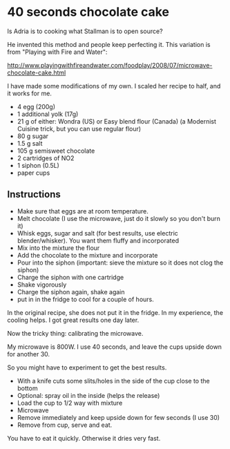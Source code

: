 40 seconds chocolate cake
============================

Is Adria is to cooking what Stallman is to open source? 

He invented this method and people keep perfecting it.
This variation is from "Playing with Fire and Water":

http://www.playingwithfireandwater.com/foodplay/2008/07/microwave-chocolate-cake.html

I have made some modifications of my own. I scaled her recipe to half, and it works for me.


- 4 egg  (200g)
- 1 additional yolk (17g) 
- 21 g of either: Wondra (US) or Easy blend flour (Canada) (a Modernist Cuisine trick, but you can use regular flour)
- 80 g sugar
- 1.5 g salt
- 105 g semisweet chocolate
- 2 cartridges of NO2
- 1 siphon (0.5L)
- paper cups

Instructions
------------

- Make sure that eggs are at room temperature.
- Melt chocolate (I use the microwave, just do it slowly so you don't burn it)
- Whisk eggs, sugar and salt (for best results, use electric blender/whisker). You want them fluffy and incorporated
- Mix into the mixture the flour
- Add the chocolate to the mixture and incorporate
- Pour into the siphon (important: sieve the mixture so it does not clog the siphon)
- Charge the siphon with one cartridge 
- Shake vigorously
- Charge the siphon again, shake again
- put in in the fridge to cool for a couple of hours.

In the original recipe, she does not put it in the fridge. In my experience, the cooling helps.
I got great results one day later.

Now the tricky thing: calibrating the microwave.

My microwave is 800W. I use 40 seconds, and leave the cups upside down for another 30.

So you might have to experiment to get the best results.

- With a knife cuts some slits/holes in the side of the cup close to the bottom
- Optional: spray oil in the inside (helps the release)
- Load the cup to 1/2 way with mixture
- Microwave
- Remove immediately and keep upside down for few seconds (I use 30)
- Remove from cup, serve and eat.

You have to eat it quickly. Otherwise it dries very fast.


